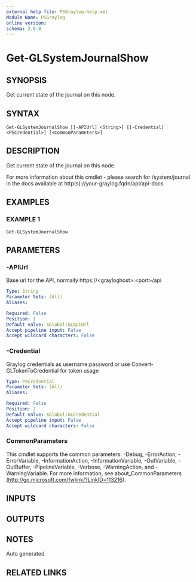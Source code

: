```yaml
---
external help file: PSGraylog-help.xml
Module Name: PSGraylog
online version:
schema: 2.0.0
---
```


# Get-GLSystemJournalShow

## SYNOPSIS
Get current state of the journal on this node.

## SYNTAX

```
Get-GLSystemJournalShow [[-APIUrl] <String>] [[-Credential] <PSCredential>] [<CommonParameters>]
```

## DESCRIPTION
Get current state of the journal on this node.


For more information about this cmdlet - please search for /system/journal in the docs available at http(s)://your-graylog.fqdn/api/api-docs

## EXAMPLES

### EXAMPLE 1
```
Get-GLSystemJournalShow
```

## PARAMETERS

### -APIUrl
Base url for the API, normally https://\<grayloghost\>:\<port\>/api

```yaml
Type: String
Parameter Sets: (All)
Aliases:

Required: False
Position: 1
Default value: $Global:GLApiUrl
Accept pipeline input: False
Accept wildcard characters: False
```

### -Credential
Graylog credentials as username:password or use Convert-GLTokenToCredential for token usage

```yaml
Type: PSCredential
Parameter Sets: (All)
Aliases:

Required: False
Position: 2
Default value: $Global:GLCredential
Accept pipeline input: False
Accept wildcard characters: False
```

### CommonParameters
This cmdlet supports the common parameters: -Debug, -ErrorAction, -ErrorVariable, -InformationAction, -InformationVariable, -OutVariable, -OutBuffer, -PipelineVariable, -Verbose, -WarningAction, and -WarningVariable. For more information, see about_CommonParameters (http://go.microsoft.com/fwlink/?LinkID=113216).

## INPUTS

## OUTPUTS

## NOTES
Auto generated

## RELATED LINKS
